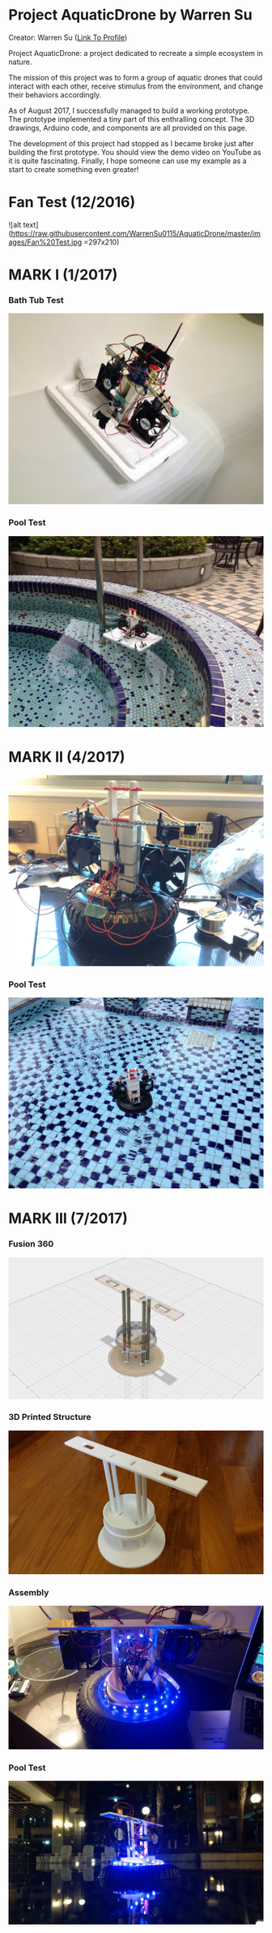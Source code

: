 # Project AquaticDrone by Warren Su

Creator: Warren Su
([Link To Profile](https://www.instagram.com/warrensu/))

Project AquaticDrone: a project dedicated to recreate a simple ecosystem in nature.

The mission of this project was to form a group of aquatic drones that could interact with each other, receive stimulus from the environment, and change their behaviors accordingly.

As of August 2017, I successfully managed to build a working prototype. The prototype implemented a tiny part of this enthralling concept. The 3D drawings, Arduino code, and components are all provided on this page.

The development of this project had stopped as I became broke just after building the first prototype. You should view the demo video on YouTube as it is quite fascinating. Finally, I hope someone can use my example as a start to create something even greater!

# Fan Test (12/2016)
![alt text](https://raw.githubusercontent.com/WarrenSu0115/AquaticDrone/master/images/Fan%20Test.jpg =297x210)

# MARK I (1/2017)
### Bath Tub Test
![alt text](https://raw.githubusercontent.com/WarrenSu0115/AquaticDrone/master/images/MARK%20I%20(Bath%20Tub).jpg)
### Pool Test
![alt text](https://raw.githubusercontent.com/WarrenSu0115/AquaticDrone/master/images/MARK%20I%20(Pool).jpg)

# MARK II (4/2017)
![alt text](https://raw.githubusercontent.com/WarrenSu0115/AquaticDrone/master/images/MARK%20II.JPG)
### Pool Test
![alt text](https://raw.githubusercontent.com/WarrenSu0115/AquaticDrone/master/images/MARK%20II%20(Pool).jpg)

# MARK III (7/2017)
### Fusion 360
![alt text](https://raw.githubusercontent.com/WarrenSu0115/AquaticDrone/master/3D%20Drawings/Assembly.png)
### 3D Printed Structure
![alt text](https://raw.githubusercontent.com/WarrenSu0115/AquaticDrone/master/3D%20Drawings/Assembly%202.jpg)
### Assembly
![alt text](https://raw.githubusercontent.com/WarrenSu0115/AquaticDrone/master/images/MARK%20III.jpg)
### Pool Test
![alt text](https://raw.githubusercontent.com/WarrenSu0115/AquaticDrone/master/images/MARK%20III%20(Pool).jpg)


